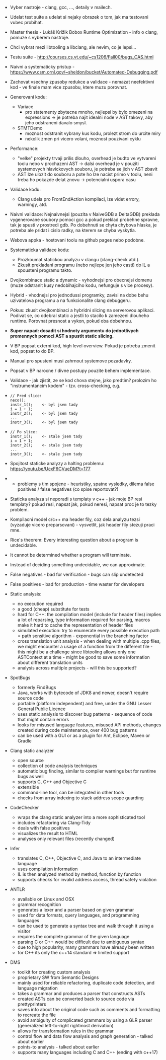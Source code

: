 - Vyber nastroje - clang, gcc, ..., detaily v mailech.

- Udelat test suite a udelat si nejaky obrazek o tom, jak ma testovani vubec probihat.

- Master thesis - Lukáš Krížik Bobox Runtime Optimization - info o clang, pomuze s vyberem nastroje.

- Chci vybrat mezi libtooling a libclang, ale nevim, co je lepsi...

- Testu suite - http://courses.cs.vt.edu/~cs1206/Fall00/bugs_CAS.html

- Naivni a systematicky pristup - https://www.csm.ornl.gov/~sheldon/bucket/Automated-Debugging.pdf

- Zachovat vsechny zpusoby redukce a validace - nemazat neefektivni kod - ve finale mam vice zpusobu, ktere muzu porovnat.

- Generovani kodu:

  - Variace 
    - pro statementy zbytecne mnoho, nejlepsi by bylo omezeni na expressions => je potreba najit idealni node v AST takovy, aby jeho odstraneni davalo smysl.
  - STMTDemo
     - moznost odstranit vybrany kus kodu, prolezt strom do urcite miry
    - nekolik zmen pri vicero volani, moznost pouzivani cyklu

- Performance:
  	- "velke" projekty trvaji prilis dlouho, overhead je budto ve vytvareni toolu nebo v prochazeni AST -> dalsi overhead je v pouziti systemovych hlavickovych souboru, je potreba se jich v AST zbavit
  	- AST lze ulozit do souboru a pote ho lze nacist primo v toolu, neni treba ho pokazde delat znovu -> potencialni uspora casu

- Validace kodu:

  - Clang udela pro FrontEndAction kompilaci, lze videt errory, warningy, atd.

- Naivni validace: Nejnaivnejsi (pouzita v NaiveGDB a DeltaGDB) preklada vygenerovane soubory pomoci gcc a pokud preklad probehne spravne, tak je spusti v prostredi gdb. Po dobehnuti se chyta chybova hlaska, je potreba ale pridat i cislo radky, na kterem se chyba vyskytla. 

- Webova appka - hostovani toolu na github pages nebo podobne.

- Systematicka validace kodu:

  - Prozkoumat statickou analyzu v clangu (clang-check atd.).
  - Zkusit prekladani programu (nebo nejlepe jen jeho casti) do IL a spousteni programu takto.

- Dvojkombinace static a dynamic - vyhodnejsi pro obecnejsi domenu (muze odstranit kusy nedobihajciho kodu, nefunguje s vice procesy).

- Hybrid - vhodnejsi pro jednodussi programky, zavisi na dobe behu uzivatelova programu a na funkcionalite clang debuggeru.

- Pokus: zkusit dvojkombinaci a hybridni slicing na serverovou aplikaci. Podivat se, co odebral static a jestli to stacilo k zamezeni dlouheho runtime. Porovnat presnost a vykon, pokud oba dobehnou.

- **Super napad: dosadit si hodnoty argumentu do jednotlivych promennych pomoci AST a spustit static slicing.**

- V BP popsat externi kod, high level overview. Pokud je potreba zmenit kod, popsat to do BP.

- Manual pro spusteni musi zahrnout systemove pozadavky.

- Popsat v BP narocne / divne postupy pouzite behem implementace.

- Validace - jak zjistit, ze se kod chova stejne, jako predtim? prolozim ho "instrumentancim kodem" - tzv. cross-checking, e.g.

- ```
  // Pred slice:
  neco();
  instr_1();	<- byl jsem tady
  i = 1 + 1;
  instr_2();	<- byl jsem tady
  ...
  instr_3();	<- byl jsem tady
  ```

- ```
  // Po slice:
  instr_1();	<- stale jsem tady
  i = 1 + 1;
  instr_2();	<- stale jsem tady
  ...
  instr_3();	<- stale jsem tady
  ```

- 
  Spojitost staticke analyzy a halting problemu: https://youtu.be/UcxF6CVueDM?t=177

- 	- problemy s tim spojene - heuristiky, spatne vysledky, dilema false positives / false negatives (co spise reportovat?)

- Staticka analyza si neporadi s templaty v c++ - jak moje BP resi templaty? pokud resi, napsat jak, pokud neresi, napsat proc je to tezky problem.

- Kompilacni model c/c++ ma header fily, coz dela analyzu tezsi (vyzaduje vicero preparsovani) - vysvetlit, jak header fily stezuji praci mne.

- Rice's theorem: Every interesting question about a program is undecidable.

- It cannot be determined whether a program will terminate.

- Instead of deciding something undecidable, we can approximate.

- False negatives - bad for verification - bugs can slip undetected

- False positives - bad for production - time waster for developers

- Static analysis:

  - no execution required
  - a good (cheap) substitute for tests
  - hard for C++: the compilation model (include for header files) implies a lot of reparsing, type information required for parsing, macros make it hard to cache the representation of header files
  - simulated execution: try to enumerate every possible execution path = path sensitive algorithm - exponential in the branching factor
  - cross translation unit analysis - when dealing with multiple .cpp files, we might encounter a usage of a function from the different file - this might be a challenge since libtooling allows only one ASTContext at a time - might be good to save some information about different translation units
  - analysis across multiple projects - will this be supported?

- SpotBugs

  - formerly FindBugs
  - Java, works with bytecode of JDK8 and newer, doesn't require source code
  - portable (platform independent) and free, under the GNU Lesser General Public Licence
  - uses static analysis to discover bug patterns - sequence of code that might contain errors
  - looks for misused language features, misused API methods, changes created during code maintenance, over 400 bug patterns
  - can be used with a GUI or as a plugin for Ant, Eclipse, Maven or Gradle

- Clang static analyzer

  - open source
  - collection of code analysis techniques
  - automatic bug finding, similar to compiler warnings but for runtime bugs as well
  - supports C, C++ and Objective C
  - extensible
  - command-line tool, can be integrated in other tools
  - checks from array indexing to stack address scope guarding

- CodeChecker

  - wraps the clang static analyzer into a more sophisticated tool
  - includes refactoring via Clang-Tidy
  - deals with false positives
  - visualizes the result to HTML
  - analyses only relevant files (recently changed)

- Infer

  - translates C, C++, Objective C, and Java to an intermediate language
  - uses compilation information
  - IL is then analyzed method by method, function by function
  - supports checks for invalid address access, thread safety violation

- ANTLR

  - available on Linux and OSX
  - grammar recognition
  - generates a lexer and a parser based on given grammar
  - used for data formats, query languages, and programming languages
  - can be used to generate a syntax tree and walk through it using a visitor
  - requires the complete grammar of the given language
  - parsing C or C++ would be difficult due to ambiguous syntax
  - due to high popularity, many grammars have already been written
  - for C++ its only the c++14 standard => limited support

- DMS

  - toolkit for creating custom analysis
  - proprietary SW from Semantic Designs
  - mainly used for reliable refactoring, duplicate code detection, and language migration
  - takes a grammar and produces a parser that constructs ASTs
  - created ASTs can be converted back to source code via prettyprinters
  - saves info about the original code such as comments and formatting to recreate the file
  - avoid ambiguity of complicated grammars by using a GLR parser (generalized left-to-right rightmost derivation)
  - allows for transformation rules in the grammar
  - control flow and data flow analysis and graph generation - talked about earlier
  - points-to analysis - talked about earlier
  - supports many languages including C and C++ (ending with c++17)
